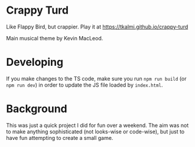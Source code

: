 # Crappy Turd

Like Flappy Bird, but crappier. Play it at
<a href="https://tkalmi.github.io/crappy-turd">https://tkalmi.github.io/crappy-turd</a>

Main musical theme by Kevin MacLeod.

# Developing

If you make changes to the TS code, make sure you run `npm run build` (or
`npm run dev`) in order to update the JS file loaded by `index.html`.

# Background

This was just a quick project I did for fun over a weekend. The aim was not to
make anything sophisticated (not looks-wise or code-wise), but just to have fun
attempting to create a small game.
